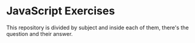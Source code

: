 # JavaScript Exercises

This repository is divided by subject and inside each of them, there's the question and their answer.
